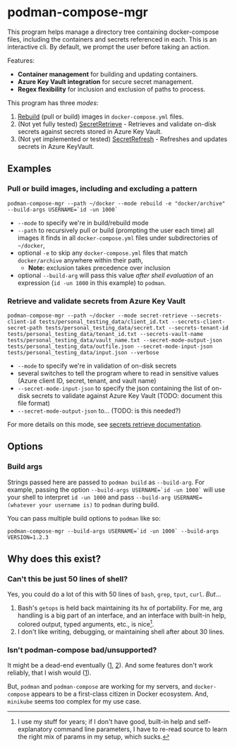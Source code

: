 # podman-compose-mgr

This program helps manage a directory tree containing docker-compose files, including the containers and secrets referenced in each. This is an interactive cli. By default, we prompt the user before taking an action.

Features:
- **Container management** for building and updating containers.
- **Azure Key Vault integration** for secure secret management.
- **Regex flexibility** for inclusion and exclusion of paths to process.

This program has three *modes*:
1. [Rebuild](#rebuild-mode) (pull or build) images in `docker-compose.yml` files.
2. (Not yet fully tested) [SecretRetrieve](#secret-retrieve-mode) - Retrieves and validate on-disk secrets against secrets stored in Azure Key Vault.
3. (Not yet implemented or tested) [SecretRefresh](#secret-refresh-mode) - Refreshes and updates secrets in Azure KeyVault.

## Examples

### Pull or build images, including and excluding a pattern
``` shell
podman-compose-mgr --path ~/docker --mode rebuild -e "docker/archive" --build-args USERNAME=`id -un 1000`
```
- `--mode` to specify we're in build/rebuild mode
- `--path` to recursively pull or build (prompting the user each time) all images it finds in all `docker-compose.yml` files under subdirectories of `~/docker`,
- optional `-e` to skip any `docker-compose.yml` files that match `docker/archive` anywhere within their path,
    - **Note:** exclusion takes precedence over inclusion
- optional `--build-arg` will pass this value *after shell evaluation* of an expression (`id -un 1000` in this example) to `podman`.

### Retrieve and validate secrets from Azure Key Vault
```shell
podman-compose-mgr --path ~/docker --mode secret-retrieve --secrets-client-id tests/personal_testing_data/client_id.txt --secrets-client-secret-path tests/personal_testing_data/secret.txt --secrets-tenant-id tests/personal_testing_data/tenant_id.txt --secrets-vault-name tests/personal_testing_data/vault_name.txt --secret-mode-output-json tests/personal_testing_data/outfile.json --secret-mode-input-json tests/personal_testing_data/input.json --verbose
```
- `--mode` to specify we're in validation of on-disk secrets
- several switches to tell the program where to read in sensitive values (Azure client ID, secret, tenant, and vault name)
- `--secret-mode-input-json` to specify the json containing the list of on-disk secrets to validate against Azure Key Vault (TODO: document this file format)
- `--secret-mode-output-json` to... (TODO: is this needed?)

For more details on this mode, see [secrets retrieve documentation](secrets_retrieve.md). 

## Options

### Build args
Strings passed here are passed to `podman build` as `--build-arg`. For example, passing the option <code>--build-args USERNAME=&grave;id -un 1000&grave;</code> will use your shell to interpret `id -un 1000` and pass `--build-arg USERNAME=(whatever your username is)` to `podman` during build.

You can pass multiple build options to `podman` like so:
``` shell
podman-compose-mgr --build-args USERNAME=`id -un 1000` --build-args VERSION=1.2.3
```

## Why does this exist?

### Can't this be just 50 lines of shell?

Yes, you could do a lot of this with 50 lines of `bash`, `grep`, `tput`, `curl`. *But*...

1. Bash's `getops` is held back maintaining its hx of portability. For me, arg handling is a big part of an interface, and an interface with built-in help, colored output, typed arguments, etc., is nice[^1].
2. I don't like writing, debugging, or maintaining shell after about 30 lines.

### Isn't podman-compose bad/unsupported?

It might be a dead-end eventually ([1](https://github.com/containers/podman-compose/issues/276), [2](https://github.com/containers/podman-compose/issues/629)). And some features don't work reliably, that I wish would ([1](https://github.com/containers/podman-compose/issues/715)).

But, `podman` and `podman-compose` are working for my servers, and `docker-compose` appears to be a first-class citizen in Docker ecosystem. And, `minikube` seems too complex for my use case.

[^1]: I use my stuff for years; if I don't have good, built-in help and self-explanatory command line parameters, I have to re-read source to learn the right mix of params in my setup, which sucks.